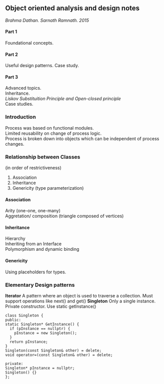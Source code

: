 ## Object oriented analysis and design notes
*Brahma Dathan. Sarnath Ramnath. 2015*

#### Part 1
Foundational concepts.
#### Part 2
Useful design patterns.
Case study.
#### Part 3
Advanced topics.\
Inheritance. \
*Liskov Substituition Principle and Open-closed principle*\
Case studies.

### Introduction
Process was based on functional modules.  
Limited reusability on change of process logic.  
Process is broken down into objects which can be independent of process changes.  

### Relationship between Classes
(in order of restrictiveness)
1. Association
2. Inheritance
3. Genericity (type parameterization)

#### Association
Arity (one-one, one-many)  
Aggretation/ composition (triangle composed of vertices)

#### Inheritance
Hierarchy\
Inheriting from an Interface\
Polymorphism and dynamic binding

#### Genericity
Using placeholders for types.


### Elementary Design patterns
**Iterator** A pattern where an object is used to traverse a collection. Must support operations like next() and get()
**Singleton** Only a single instance. Private constructor. Use static getInstance()
````
class Singleton {
public:
static Singleton* GetInstance() {
  if (pInstance == nullptr) {
    pInstance = new Singleton();
  }
  return pInstance;
}
Singleton(const Singleton& other) = delete;
void operator=(const Singleton& other) = delete;

private:
Singleton* pInstance = nullptr;
Singleton() {}
};
````
